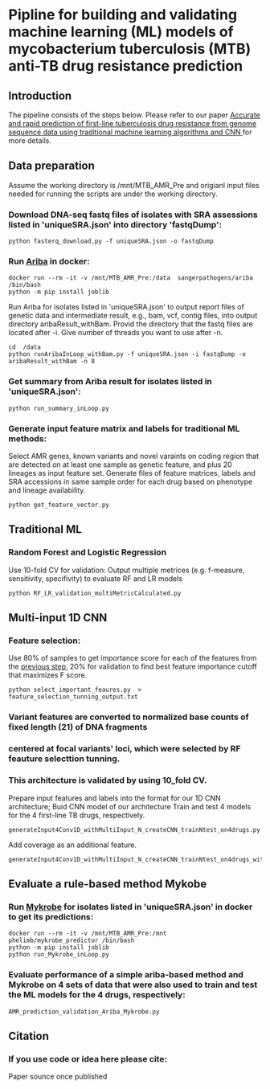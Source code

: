 # Pipline for building and validating machine learning (ML) models of mycobacterium tuberculosis (MTB) anti-TB drug resistance prediction 

## Introduction

The pipeline consists of the steps below.
Please refer to our paper [Accurate and rapid prediction of first-line tuberculosis drug resistance from genome sequence data using traditional machine learning algorithms and CNN ]() for more details.

## Data preparation

Assume the working directory is /mnt/MTB_AMR_Pre and origianl input files needed for running the scripts 
are under the working directory.

### Download DNA-seq fastq files of isolates with SRA assessions listed in 'uniqueSRA.json' into directory 'fastqDump':

    python fasterq_download.py -f uniqueSRA.json -o fastqDump 

### Run [Ariba](https://github.com/sanger-pathogens/ariba/blob/master/README.md#introduction) in docker:

    docker run --rm -it -v /mnt/MTB_AMR_Pre:/data  sangerpathogens/ariba  /bin/bash
    python -m pip install joblib

Run Ariba for isolates listed in 'uniqueSRA.json' to output report files of genetic data and intermediate result, e.g., bam, vcf, contig files, into output directory aribaResult_withBam.
Provid the directory that the fastq files are located after -i.
Give number of threads you want to use after -n.

    cd  /data
    python runAribaInLoop_withBam.py -f uniqueSRA.json -i fastqDump -o aribaResult_withBam -n 8 

### Get summary from Ariba result for isolates listed in 'uniqueSRA.json':

    python run_summary_inLoop.py

### Generate input feature matrix and labels for traditional ML methods:
Select AMR genes, known variants and novel varaints on coding region that are detected on at least one sample as genetic feature, and plus 20 lineages as input feature set.
Generate files of feature matrices, labels and SRA accessions in same sample order for each drug based on phenotype and lineage availability.

    python get_feature_vector.py

## Traditional ML
### Random Forest and Logistic Regression     
Use 10-fold CV for validation:
Output multiple metrices (e.g. f-measure, sensitivity, specifivity) to evaluate RF and LR models

    python RF_LR_validation_multiMetricCalculated.py


## Multi-input 1D CNN 

### Feature selection: 
Use 80% of samples  to get importance score for each of the features from the [previous step](#Generate), 20% for validation to find best feature importance cutoff that maximizes F score.

    python select_important_feaures.py  > feature_selection_tunning_output.txt

### Variant features are converted to normalized base counts of fixed length (21) of DNA fragments 
### centered at focal variants' loci, which were selected by RF feauture selecttion tunning.
### This architecture is validated by using 10_fold CV.          

Prepare input features and labels into the format for our 1D CNN architecture;
Buid CNN model of our architecture
Train and test 4 models for the 4 first-line TB drugs, respectively.

    generateInput4Conv1D_withMultiInput_N_createCNN_trainNtest_on4drugs.py

Add coverage as an additional feature.

    generateInput4Conv1D_withMultiInput_N_createCNN_trainNtest_on4drugs_withCoverage.py


## Evaluate a rule-based method Mykobe

### Run [Mykrobe](https://github.com/Mykrobe-tools/mykrobe) for isolates listed in 'uniqueSRA.json' in docker to get its predictions:

    docker run --rm -it -v /mnt/MTB_AMR_Pre:/mnt  phelimb/mykrobe_predictor /bin/bash
    python -m pip install joblib
    python run_Mykrobe_inLoop.py

### Evaluate performance of a simple ariba-based method and Mykrobe on 4 sets of data that were also used to train and test the ML models for the 4 drugs, respectively:

    AMR_prediction_validation_Ariba_Mykrobe.py

## Citation
### If you use code or idea here please cite:
Paper sounce once published